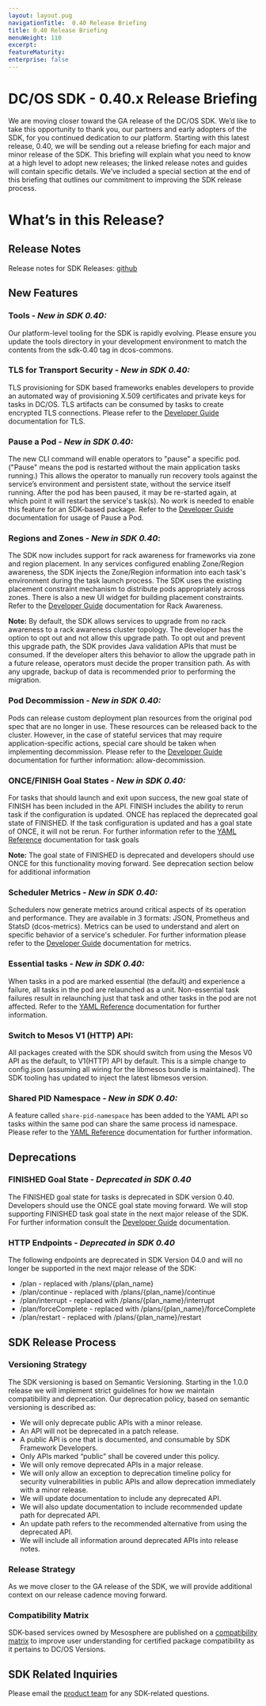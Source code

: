 ```yaml
---
layout: layout.pug
navigationTitle:  0.40 Release Briefing
title: 0.40 Release Briefing
menuWeight: 110
excerpt:
featureMaturity:
enterprise: false
---
```



# DC/OS SDK - 0.40.x Release Briefing
We are moving closer toward the GA release of the DC/OS SDK.  We’d like to take this opportunity to thank you, our partners and early adopters of the SDK, for you continued dedication to our platform.  Starting with this latest release, 0.40, we will be sending out a release briefing for each major and minor release of the SDK.  This briefing will explain what you need to know at a high level to adopt new releases; the linked release notes and guides will contain specific details.  We’ve included a special section at the end of this briefing that outlines our commitment to improving the SDK release process.

# What’s in this Release?
## Release Notes
Release notes for SDK Releases: [github](https://github.com/mesosphere/dcos-commons/releases)

## New Features

### Tools - _New in SDK 0.40:_
Our platform-level tooling for the SDK is rapidly evolving.  Please ensure you update the tools directory in your development environment to match the contents from the sdk-0.40 tag in dcos-commons.

### TLS for Transport Security - _New in SDK 0.40:_
TLS provisioning for SDK based frameworks enables developers to provide an automated way of provisioning X.509 certificates and private keys for tasks in DC/OS. TLS artifacts can be consumed by tasks to create encrypted TLS connections.  Please refer to the [Developer Guide](https://mesosphere.github.io/dcos-commons/developer-guide/) documentation for TLS.

### Pause a Pod - _New in SDK 0.40:_
The new CLI command will enable operators to "pause" a specific pod.   ("Pause" means the pod is restarted without the main application tasks running.)  This allows the operator to manually run recovery tools against the service’s environment and persistent state, without the service itself running. After the pod has been paused, it may be re-started again, at which point it will restart the service's task(s).  No work is needed to enable this feature for an SDK-based package.  Refer to the [Developer Guide](https://mesosphere.github.io/dcos-commons/developer-guide/) documentation for usage of Pause a Pod.

### Regions and Zones - _New in SDK 0.40_:
The SDK now includes support for rack awareness for frameworks via zone and region placement.  In any services configured enabling Zone/Region awareness, the SDK injects the Zone/Region information into each task's environment during the task launch process. The SDK uses the existing placement constraint mechanism to distribute pods appropriately across zones. There is also a new UI widget for building placement constraints. Refer to the [Developer Guide](https://mesosphere.github.io/dcos-commons/developer-guide/) documentation for Rack Awareness.

**Note:**  By default, the SDK allows services to upgrade from no rack awareness to a rack awareness cluster topology.  The developer has the option to opt out and not allow this upgrade path.  To opt out and prevent this upgrade path, the SDK provides Java validation APIs that must be consumed.   If the developer alters this behavior to allow the upgrade path in a future release, operators must decide the proper transition path.  As with any upgrade, backup of data is recommended prior to performing the migration.

### Pod Decommission - _New in SDK 0.40:_
Pods can release custom deployment plan resources from the original pod spec that are no longer in use.   These resources can be released back to the cluster. However, in the case of stateful services that may require application-specific actions, special care should be taken when implementing decommission.  Please refer to the [Developer Guide](https://mesosphere.github.io/dcos-commons/developer-guide/) documentation for further information: allow-decommission.

### ONCE/FINISH Goal States - _New in SDK 0.40:_
For tasks that should launch and exit upon success, the new goal state of FINISH has been included in the API.   FINISH includes the ability to rerun task if the configuration is updated.  ONCE has replaced the deprecated goal state of FINISHED.   If the task configuration is updated and has a goal state of ONCE, it will not be rerun.  For further information refer to the [YAML Reference](https://mesosphere.github.io/dcos-commons/yaml-reference/) documentation for task goals

**Note:** The goal state of FINISHED is deprecated and developers should use ONCE for this functionality moving forward.  See deprecation section below for additional information

### Scheduler Metrics - _New in SDK 0.40:_
Schedulers now generate metrics around critical aspects of its operation and performance.  They are available in 3 formats:  JSON, Prometheus and StatsD (dcos-metrics).  Metrics can be used to understand and alert on specific behavior of a service's scheduler.  For further information please refer to the [Developer Guide](https://mesosphere.github.io/dcos-commons/developer-guide/) documentation for metrics.

### Essential tasks - _New in SDK 0.40:_
When tasks in a pod are marked essential (the default) and experience a failure, all tasks in the pod are relaunched as a unit.  Non-essential task failures result in relaunching just that task and other tasks in the pod are not affected.  Refer to the [YAML Reference](https://mesosphere.github.io/dcos-commons/yaml-reference/) documentation for further information.

### Switch to Mesos V1 (HTTP) API:
All packages created with the SDK should switch from using the Mesos V0 API as the default, to V1(HTTP) API by default.  This is a simple change to config.json (assuming all wiring for the libmesos bundle is maintained). The SDK tooling has updated to inject the latest libmesos version.

### Shared PID Namespace - _New in SDK 0.40:_
A feature called `share-pid-namespace` has been added to the YAML API so tasks within the same pod can share the same process id namespace.  Please refer to the [YAML Reference](https://mesosphere.github.io/dcos-commons/yaml-reference/) documentation for further information.

## Deprecations

### FINISHED Goal State - _Deprecated in SDK 0.40_
The FINISHED goal state for tasks is deprecated in SDK version 0.40.  Developers should use the ONCE goal state moving forward. We will stop supporting FINISHED task goal state in the next major release of the SDK. For further information consult the [Developer Guide](https://mesosphere.github.io/dcos-commons/developer-guide/) documentation.

### HTTP Endpoints - _Deprecated in SDK 0.40_
The following endpoints are deprecated in SDK Version 04.0 and will no longer be supported in the next major release of the SDK:
* /plan  -  replaced with /plans/{plan_name}
* /plan/continue - replaced with /plans/{plan_name}/continue
* /plan/interrupt - replaced with /plans/{plan_name}/interrupt
* /plan/forceComplete - replaced with /plans/{plan_name}/forceComplete
* /plan/restart - replaced with /plans/{plan_name}/restart

## SDK Release Process
### Versioning Strategy
The SDK versioning is based on Semantic Versioning.  Starting in the 1.0.0 release we will implement strict guidelines for how we maintain compatibility and deprecation.    Our deprecation policy, based on semantic versioning is described as:
* We will only deprecate public APIs with a minor release.
* An API will not be deprecated in a patch release.
* A public API is one that is documented, and consumable by SDK Framework Developers.
* Only APIs marked “public” shall be covered under this policy.
* We will only remove deprecated APIs in a major release.
* We will only allow an exception to deprecation timeline policy for security vulnerabilities in public APIs and allow deprecation immediately with a minor release.
* We will update documentation to include any deprecated API.
* We will also update documentation to include recommended update path for deprecated API.
* An update path refers to the recommended alternative from using the deprecated API.
* We will include all information around deprecated APIs into release notes.

### Release Strategy
As we move closer to the GA release of the SDK, we will provide additional context on our release cadence moving forward.

### Compatibility Matrix
SDK-based services owned by Mesosphere are published on a [compatibility matrix](https://docs.mesosphere.com//version-policy/#certified-package-designations) to improve user understanding for certified package compatibility as it pertains to DC/OS Versions.

## SDK Related Inquiries
Please email the [product team](mailto:ask-product@mesosphere.io) for any SDK-related questions.
